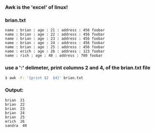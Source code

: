 ### Awk is the 'excel' of linux!

### brian.txt
```
name : brian : age : 21 : address : 456 foobar
name : brian : age : 22 : address : 456 foobar
name : brian : age : 23 : address : 456 foobar
name : brian : age : 24 : address : 456 foobar
name : brian : age : 25 : address : 456 foobar
name : erich : age : 26 : address : 123 foobar
name : rich : age : 40 : address : 789 foobar
```

### use a ':' delimeter, print columns 2 and 4, of the brian.txt file
```bash
$ awk -F: '{print $2  $4}' brian.txt 
```

### Output:
```
brian  21 
brian  22 
brian  23 
brian  24 
brian  25 
erich  26 
sandra  40 
```

